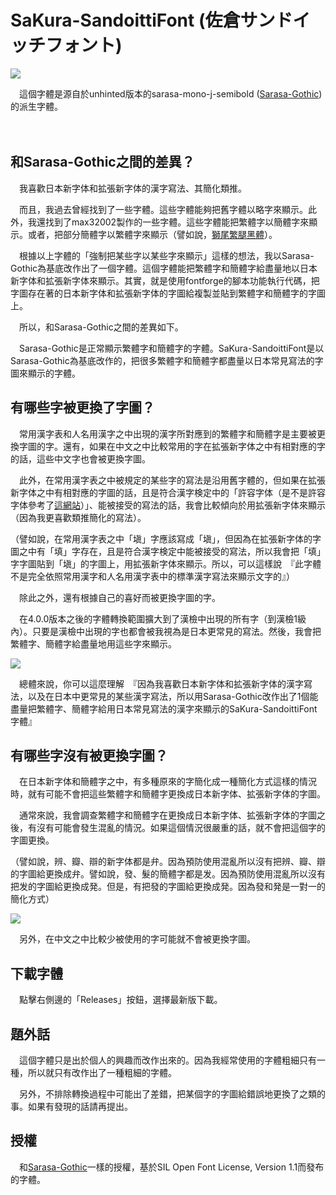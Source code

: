 # SaKura-SandoittiFont (佐倉サンドイッチフォント)

![](https://i.imgur.com/ic71ea5.png)

　這個字體是源自於unhinted版本的sarasa-mono-j-semibold ([Sarasa-Gothic](https://github.com/be5invis/Sarasa-Gothic)) 的派生字體。

　　
　
## 和Sarasa-Gothic之間的差異？

　我喜歡日本新字体和拡張新字体的漢字寫法、其簡化類推。

　而且，我過去曾經找到了一些字體。這些字體能夠把舊字體以略字來顯示。此外，我還找到了max32002製作的一些字體。這些字體能把繁體字以簡體字來顯示。或者，把部分簡體字以繁體字來顯示（譬如說，[獅尾繁腿黑體](https://github.com/max32002/swei-fan-leg)）。

　根據以上字體的「強制把某些字以某些字來顯示」這樣的想法，我以Sarasa-Gothic為基底改作出了一個字體。這個字體能把繁體字和簡體字給盡量地以日本新字体和拡張新字体來顯示。其實，就是使用fontforge的腳本功能執行代碼，把字圖存在著的日本新字体和拡張新字体的字圖給複製並貼到繁體字和簡體字的字圖上。

　所以，和Sarasa-Gothic之間的差異如下。

　Sarasa-Gothic是正常顯示繁體字和簡體字的字體。SaKura-SandoittiFont是以Sarasa-Gothic為基底改作的，把很多繁體字和簡體字都盡量以日本常見寫法的字圖來顯示的字體。
　
　
　
## 有哪些字被更換了字圖？

　常用漢字表和人名用漢字之中出現的漢字所對應到的繁體字和簡體字是主要被更換字圖的字。還有，如果在中文之中比較常用的字在拡張新字体之中有相對應的字的話，這些中文字也會被更換字圖。

　此外，在常用漢字表之中被規定的某些字的寫法是沿用舊字體的，但如果在拡張新字体之中有相對應的字圖的話，且是符合漢字検定中的「許容字体（是不是許容字体參考了[這網站](https://kanji.jitenon.jp/)）」、能被接受的寫法的話，我會比較傾向於用拡張新字体來顯示（因為我更喜歡類推簡化的寫法）。

（譬如說，在常用漢字表之中「塡」字應該寫成「塡」，但因為在拡張新字体的字圖之中有「填」字存在，且是符合漢字検定中能被接受的寫法，所以我會把「填」字字圖貼到「塡」的字圖上，用拡張新字体來顯示。所以，可以這樣說　『此字體不是完全依照常用漢字和人名用漢字表中的標準漢字寫法來顯示文字的』）

　除此之外，還有根據自己的喜好而被更換字圖的字。
 
　在4.0.0版本之後的字體轉換範圍擴大到了漢檢中出現的所有字（到漢檢1級內）。只要是漢檢中出現的字也都會被我視為是日本更常見的寫法。然後，我會把繁體字、簡體字給盡量地用這些字來顯示。
 
 ![](https://i.imgur.com/GZLaz3d.png)
 
　總體來說，你可以這麼理解　『因為我喜歡日本新字体和拡張新字体的漢字寫法，以及在日本中更常見的某些漢字寫法，所以用Sarasa-Gothic改作出了1個能盡量把繁體字、簡體字給用日本常見寫法的漢字來顯示的SaKura-SandoittiFont字體』
　
　
　
## 有哪些字沒有被更換字圖？

　在日本新字体和簡體字之中，有多種原來的字簡化成一種簡化方式這樣的情況時，就有可能不會把這些繁體字和簡體字更換成日本新字体、拡張新字体的字圖。

　通常來說，我會調查繁體字和簡體字在更換成日本新字体、拡張新字体的字圖之後，有沒有可能會發生混亂的情況。如果這個情況很嚴重的話，就不會把這個字的字圖更換。

（譬如說，辨、瓣、辯的新字体都是弁。因為預防使用混亂所以沒有把辨、瓣、辯的字圖給更換成弁。譬如說，發、髮的簡體字都是发。因為預防使用混亂所以沒有把发的字圖給更換成発。但是，有把發的字圖給更換成発。因為發和発是一對一的簡化方式）

![](https://i.imgur.com/mnuaEOG.png)

　另外，在中文之中比較少被使用的字可能就不會被更換字圖。
　
　
　
## 下載字體

　點擊右側邊的「Releases」按鈕，選擇最新版下載。
　
　
　
## 題外話

　這個字體只是出於個人的興趣而改作出來的。因為我經常使用的字體粗細只有一種，所以就只有改作出了一種粗細的字體。

　另外，不排除轉換過程中可能出了差錯，把某個字的字圖給錯誤地更換了之類的事。如果有發現的話請再提出。
　
　
　
## 授權

　和[Sarasa-Gothic](https://github.com/be5invis/Sarasa-Gothic)一樣的授權，基於SIL Open Font License, Version 1.1而發布的字體。
　
